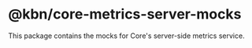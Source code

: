 # @kbn/core-metrics-server-mocks

This package contains the mocks for Core's server-side metrics service.
